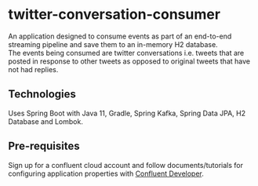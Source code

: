 # twitter-conversation-consumer

An application designed to consume events as part of an end-to-end streaming pipeline and save them to an in-memory H2 database.   
The events being consumed are twitter conversations i.e. tweets that are posted in response to other tweets as opposed to original tweets that have not had replies.  

## Technologies

Uses Spring Boot with Java 11, Gradle, Spring Kafka, Spring Data JPA, H2 Database and Lombok.

## Pre-requisites

Sign up for a confluent cloud account and follow documents/tutorials for configuring application properties with [Confluent Developer](https://developer.confluent.io/).
